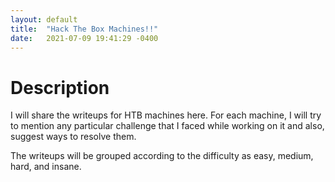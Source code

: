```yaml
---
layout: default
title:  "Hack The Box Machines!!"
date:   2021-07-09 19:41:29 -0400
---
```

# Description
I will share the writeups for HTB machines here. For each machine, I will try to mention any particular challenge that I faced while working on it and also, suggest ways to resolve them.

The writeups will be grouped according to the difficulty as easy, medium, hard, and insane.

